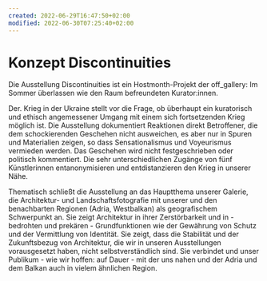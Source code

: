 ```yaml
---
created: 2022-06-29T16:47:50+02:00
modified: 2022-06-30T07:25:40+02:00
---
```


# Konzept Discontinuities

Die Ausstellung Discontinuities ist ein Hostmonth-Projekt der off_gallery: Im Sommer überlassen wie den Raum befreundeten Kurator:innen. 

Der. Krieg in der Ukraine stellt vor die Frage, ob überhaupt ein kuratorisch und ethisch angemessener Umgang mit einem sich fortsetzenden Krieg möglich ist. Die Ausstellung dokumentiert Reaktionen direkt Betroffener, die dem schockierenden Geschehen nicht ausweichen, es aber nur in Spuren und Materialien zeigen, so dass Sensationalismus und Voyeurismus vermieden werden. Das Geschehen wird nicht festgeschrieben oder politisch kommentiert. Die sehr unterschiedlichen Zugänge von fünf Künstlerinnen entanonymisieren und entdistanzieren den Krieg in unserer Nähe.

Thematisch schließt die Ausstellung an das Hauptthema unserer Galerie, die Architektur- und Landschaftsfotografie mit unserer und den benachbarten Regionen (Adria, Westbalkan) als geografischem Schwerpunkt an. Sie zeigt Architektur in ihrer Zerstörbarkeit und in - bedrohten und prekären - Grundfunktionen wie der Gewährung von Schutz und der Vermittlung von Identität. Sie zeigt, dass die Stabilität und der Zukunftsbezug von Architektur, die wir in unseren Ausstellungen vorausgesetzt haben, nicht selbstverständlich sind. Sie verbindet und  unser Publikum - wie wir hoffen: auf Dauer - mit der uns nahen und der Adria und dem Balkan auch in vielem ähnlichen Region.
